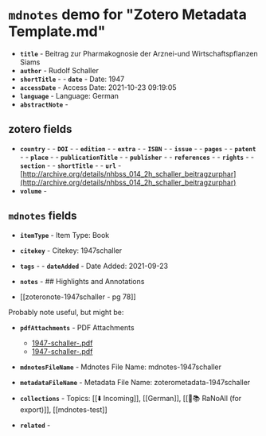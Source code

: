 # `mdnotes` demo for "Zotero Metadata Template.md"

- **`title`** - Beitrag zur Pharmakognosie der Arznei-und Wirtschaftspflanzen Siams
- **`author`** - Rudolf Schaller
- **`shortTitle`** - - **`date`** -  Date: 1947
- **`accessDate`** -  Access Date: 2021-10-23 09:19:05
- **`language`** -  Language: German
- **`abstractNote`** - 
## zotero fields

- **`country`** - - **`DOI`** - - **`edition`** - - **`extra`** - - **`ISBN`** - - **`issue`** - - **`pages`** - - **`patent`** - - **`place`** - - **`publicationTitle`** - - **`publisher`** - - **`references`** - - **`rights`** - - **`section`** - - **`shortTitle`** - - **`url`** - [http://archive.org/details/nhbss_014_2h_schaller_beitragzurphar](http://archive.org/details/nhbss_014_2h_schaller_beitragzurphar)
- **`volume`** - 

## `mdnotes`  fields

- **`itemType`** -  Item Type: Book
- **`citekey`** -  Citekey: 1947schaller
- **`tags`** - - **`dateAdded`** -  Date Added: 2021-09-23
- **`notes`** - ## Highlights and Annotations

- [[zoteronote-1947schaller - pg 78]]

Probably note useful, but might be:

- **`pdfAttachments`** -  PDF Attachments
	- [1947-schaller-.pdf](zotero://open-pdf/library/items/EQRBRRM5)
	- [1947-schaller-.pdf](zotero://open-pdf/library/items/6WVX4CUE)

- **`mdnotesFileName`** -  Mdnotes File Name: mdnotes-1947schaller

- **`metadataFileName`** -  Metadata File Name: zoterometadata-1947schaller

- **`collections`** -  Topics: [[⬇️ Incoming]], [[German]], [[🌿📚 RaNoAll (for export)]], [[mdnotes-test]]

- **`related`** - 
  